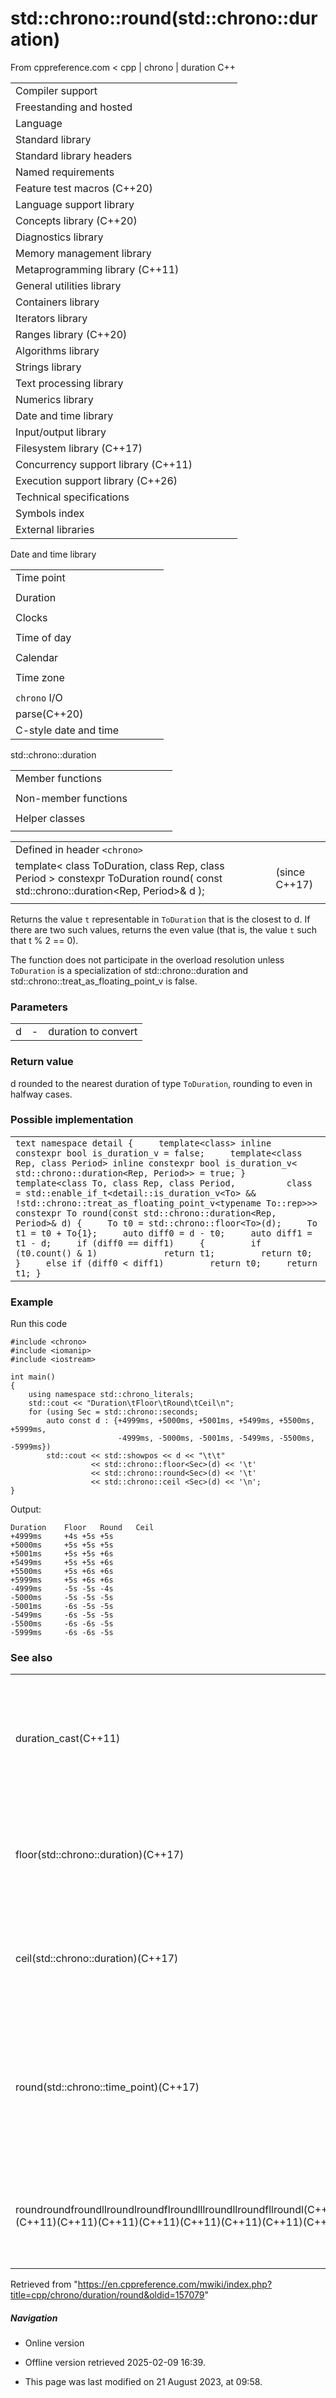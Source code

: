# std::chrono::round(std::chrono::duration)

From cppreference.com
< cpp‎ | chrono‎ | duration
C++

|  |  |  |  |  |
| --- | --- | --- | --- | --- |
| Compiler support | | | | |
| Freestanding and hosted | | | | |
| Language | | | | |
| Standard library | | | | |
| Standard library headers | | | | |
| Named requirements | | | | |
| Feature test macros (C++20) | | | | |
| Language support library | | | | |
| Concepts library (C++20) | | | | |
| Diagnostics library | | | | |
| Memory management library | | | | |
| Metaprogramming library (C++11) | | | | |
| General utilities library | | | | |
| Containers library | | | | |
| Iterators library | | | | |
| Ranges library (C++20) | | | | |
| Algorithms library | | | | |
| Strings library | | | | |
| Text processing library | | | | |
| Numerics library | | | | |
| Date and time library | | | | |
| Input/output library | | | | |
| Filesystem library (C++17) | | | | |
| Concurrency support library (C++11) | | | | |
| Execution support library (C++26) | | | | |
| Technical specifications | | | | |
| Symbols index | | | | |
| External libraries | | | | |

Date and time library

|  |  |  |  |  |
| --- | --- | --- | --- | --- |
| Time point | | | | |
| |  |  |  |  |  | | --- | --- | --- | --- | --- | | time_point(C++11) | | | | | | |  |  |  |  |  | | --- | --- | --- | --- | --- | | clock_time_conversion(C++20) | | | | | | |  |  |  |  |  | | --- | --- | --- | --- | --- | | clock_cast(C++20) | | | | | |
| Duration | | | | |
| |  |  |  |  |  | | --- | --- | --- | --- | --- | | duration(C++11) | | | | | |
| Clocks | | | | |
| |  |  |  |  |  | | --- | --- | --- | --- | --- | | system_clock(C++11) | | | | | | steady_clock(C++11) | | | | | | is_clock(C++20) | | | | | | |  |  |  |  |  | | --- | --- | --- | --- | --- | | utc_clock(C++20) | | | | | | tai_clock(C++20) | | | | | | high_resolution_clock(C++11) | | | | | | |  |  |  |  |  | | --- | --- | --- | --- | --- | | gps_clock(C++20) | | | | | | file_clock(C++20) | | | | | | local_t(C++20) | | | | | |
| Time of day | | | | |
| |  |  |  |  |  | | --- | --- | --- | --- | --- | | is_amis_pm(C++20)(C++20) | | | | | | |  |  |  |  |  | | --- | --- | --- | --- | --- | | make12make24(C++20)(C++20) | | | | | | |  |  |  |  |  | | --- | --- | --- | --- | --- | | hh_mm_ss(C++20) | | | | | |  | | | | | |
| Calendar | | | | |
| |  |  |  |  |  | | --- | --- | --- | --- | --- | | day(C++20) | | | | | | month(C++20) | | | | | | year(C++20) | | | | | | weekday(C++20) | | | | | | operator/(C++20) | | | | | | year_month_day(C++20) | | | | | | |  |  |  |  |  | | --- | --- | --- | --- | --- | | year_month_day_last(C++20) | | | | | | year_month_weekday(C++20) | | | | | | year_month_weekday_last(C++20) | | | | | | weekday_indexed(C++20) | | | | | | weekday_last(C++20) | | | | | | month_day(C++20) | | | | | | |  |  |  |  |  | | --- | --- | --- | --- | --- | | month_day_last(C++20) | | | | | | month_weekday(C++20) | | | | | | month_weekday_last(C++20) | | | | | | year_month(C++20) | | | | | | last_speclast(C++20)(C++20) | | | | | |
| Time zone | | | | |
| |  |  |  |  |  | | --- | --- | --- | --- | --- | | tzdb(C++20) | | | | | | tzdb_list(C++20) | | | | | | get_tzdbget_tzdb_listreload_tzdbremote_version(C++20)(C++20)(C++20)(C++20) | | | | | | sys_info(C++20) | | | | | | |  |  |  |  |  | | --- | --- | --- | --- | --- | | local_info(C++20) | | | | | | nonexistent_local_time(C++20) | | | | | | ambiguous_local_time(C++20) | | | | | | locate_zone(C++20) | | | | | | current_zone(C++20) | | | | | | time_zone(C++20) | | | | | | choose(C++20) | | | | | | |  |  |  |  |  | | --- | --- | --- | --- | --- | | zoned_traits(C++20) | | | | | | zoned_time(C++20) | | | | | | time_zone_link(C++20) | | | | | | leap_second(C++20) | | | | | | leap_second_info(C++20) | | | | | | get_leap_second_info(C++20) | | | | | |  | | | | | |
| `chrono` I/O | | | | |
| parse(C++20) | | | | |
| C-style date and time | | | | |

std::chrono::duration

|  |  |  |  |  |
| --- | --- | --- | --- | --- |
| Member functions | | | | |
| |  |  |  |  |  | | --- | --- | --- | --- | --- | | duration::duration | | | | | | duration::operator= | | | | | | duration::count | | | | | | duration::zero | | | | | | duration::min | | | | | | duration::max | | | | | | duration::operator+duration::operator- | | | | | | |  |  |  |  |  | | --- | --- | --- | --- | --- | | duration::operator++duration::operator-- | | | | | | duration::operator+=duration::operator-=duration::operator\*=duration::operator/=duration::operator%= | | | | | |  | | | | | |
| Non-member functions | | | | |
| |  |  |  |  |  | | --- | --- | --- | --- | --- | | operator+operator-operator\*operator/operator% | | | | | | operator==operator!=operator<operator<=operator>operator>=operator<=>(until C++20)(C++20) | | | | | | operator<<(C++20) | | | | | | |  |  |  |  |  | | --- | --- | --- | --- | --- | | duration_cast | | | | | | floor(C++17) | | | | | | ceil(C++17) | | | | | | ****round****(C++17) | | | | | | abs(C++17) | | | | | | operator""h(C++14) | | | | | | operator""min(C++14) | | | | | | operator""s(C++14) | | | | | | operator""ms(C++14) | | | | | | operator""us(C++14) | | | | | | operator""ns(C++14) | | | | | | from_stream(C++20) | | | | | |  | | | | | |
| Helper classes | | | | |
| |  |  |  |  |  | | --- | --- | --- | --- | --- | | common_type | | | | | | treat_as_floating_point | | | | | | duration_values | | | | | | |  |  |  |  |  | | --- | --- | --- | --- | --- | | formatter<std::chrono::duration>(C++20) | | | | | | hash<std::chrono::duration>(C++26) | | | | | |  | | | | | |

|  |  |  |
| --- | --- | --- |
| Defined in header `<chrono>` |  |  |
| template< class ToDuration, class Rep, class Period >  constexpr ToDuration round( const std::chrono::duration<Rep, Period>& d ); |  | (since C++17) |
|  |  |  |

Returns the value `t` representable in `ToDuration` that is the closest to d. If there are two such values, returns the even value (that is, the value `t` such that t % 2 == 0).

The function does not participate in the overload resolution unless `ToDuration` is a specialization of std::chrono::duration and std::chrono::treat_as_floating_point_v<typename ToDuration::rep> is false.

### Parameters

|  |  |  |
| --- | --- | --- |
| d | - | duration to convert |

### Return value

d rounded to the nearest duration of type `ToDuration`, rounding to even in halfway cases.

### Possible implementation

|  |
| --- |
| ```text namespace detail {     template<class> inline constexpr bool is_duration_v = false;     template<class Rep, class Period> inline constexpr bool is_duration_v<         std::chrono::duration<Rep, Period>> = true; }   template<class To, class Rep, class Period,          class = std::enable_if_t<detail::is_duration_v<To> &&                 !std::chrono::treat_as_floating_point_v<typename To::rep>>> constexpr To round(const std::chrono::duration<Rep, Period>& d) {     To t0 = std::chrono::floor<To>(d);     To t1 = t0 + To{1};     auto diff0 = d - t0;     auto diff1 = t1 - d;     if (diff0 == diff1)     {         if (t0.count() & 1)             return t1;         return t0;     }     else if (diff0 < diff1)         return t0;     return t1; } ``` |

### Example

Run this code

```
#include <chrono>
#include <iomanip>
#include <iostream>
 
int main()
{
    using namespace std::chrono_literals;
    std::cout << "Duration\tFloor\tRound\tCeil\n";
    for (using Sec = std::chrono::seconds;
        auto const d : {+4999ms, +5000ms, +5001ms, +5499ms, +5500ms, +5999ms,
                        -4999ms, -5000ms, -5001ms, -5499ms, -5500ms, -5999ms})
        std::cout << std::showpos << d << "\t\t"
                  << std::chrono::floor<Sec>(d) << '\t'
                  << std::chrono::round<Sec>(d) << '\t'
                  << std::chrono::ceil <Sec>(d) << '\n';
}

```

Output:

```
Duration	Floor	Round	Ceil
+4999ms		+4s	+5s	+5s
+5000ms		+5s	+5s	+5s
+5001ms		+5s	+5s	+6s
+5499ms		+5s	+5s	+6s
+5500ms		+5s	+6s	+6s
+5999ms		+5s	+6s	+6s
-4999ms		-5s	-5s	-4s
-5000ms		-5s	-5s	-5s
-5001ms		-6s	-5s	-5s
-5499ms		-6s	-5s	-5s
-5500ms		-6s	-6s	-5s
-5999ms		-6s	-6s	-5s

```

### See also

|  |  |
| --- | --- |
| duration_cast(C++11) | converts a duration to another, with a different tick interval   (function template) |
| floor(std::chrono::duration)(C++17) | converts a duration to another, rounding down   (function template) |
| ceil(std::chrono::duration)(C++17) | converts a duration to another, rounding up   (function template) |
| round(std::chrono::time_point)(C++17) | converts a time_point to another, rounding to nearest, ties to even   (function template) |
| roundroundfroundllroundlroundflroundlllroundllroundfllroundl(C++11)(C++11)(C++11)(C++11)(C++11)(C++11)(C++11)(C++11)(C++11) | nearest integer, rounding away from zero in halfway cases   (function) |

Retrieved from "<https://en.cppreference.com/mwiki/index.php?title=cpp/chrono/duration/round&oldid=157079>"

##### Navigation

- Online version
- Offline version retrieved 2025-02-09 16:39.

- This page was last modified on 21 August 2023, at 09:58.